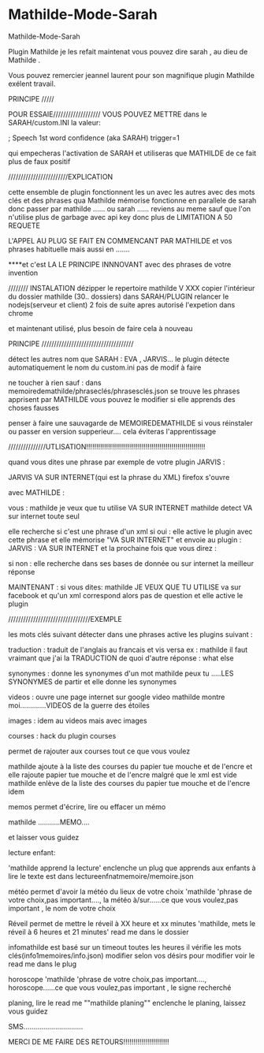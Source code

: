 # Mathilde-Mode-Sarah
Mathilde-Mode-Sarah


Plugin Mathilde je les refait maintenat vous pouvez dire sarah , au dieu de Mathilde .

Vous pouvez remercier jeannel laurent pour son magnifique plugin Mathilde exélent travail.

PRINCIPE /////

POUR ESSAIE///////////////////
VOUS POUVEZ METTRE dans le SARAH/custom.INI la valeur:

; Speech 1st word confidence (aka SARAH)
trigger=1

qui empecheras l'activation de SARAH et utiliseras que MATHILDE
de ce fait plus de faux positif



////////////////////////EXPLICATION

cette ensemble de plugin fonctionnent les un avec les autres
avec des mots clés et des phrases qua Mathilde mémorise
fonctionne en parallele de sarah
donc passer par mathilde ......
ou sarah ......
reviens au meme sauf que l'on n'utilise plus de garbage avec api key
donc  plus de LIMITATION A 50 REQUETE

L'APPEL AU PLUG SE FAIT EN COMMENCANT PAR MATHILDE et vos phrases habituelle
mais aussi en .......

****et c'est LA LE PRINCIPE INNNOVANT avec des phrases de votre invention

////////
INSTALATION
dézipper le repertoire mathilde V XXX
copier l'intérieur du dossier mathilde (30.. dossiers) dans SARAH/PLUGIN
relancer le nodejs(serveur et client) 2 fois de suite
apres autorisé l'expetion dans chrome

et maintenant utilisé, plus besoin de faire cela à nouveau


PRINCIPE /////////////////////////////////////

détect les autres nom que SARAH : EVA , JARVIS...
le plugin détecte automatiquement le nom du custom.ini
pas de modif à faire

ne toucher à rien sauf  :
dans memoiredemathilde/phraseclés/phrasesclés.json se trouve les phrases apprisent par MATHILDE
vous pouvez le modifier si elle apprends des choses fausses

penser à faire une sauvagarde de MEMOIREDEMATHILDE si vous réinstaler ou passer en version supperieur.... cela éviteras l'apprentissage

///////////////UTLISATION!!!!!!!!!!!!!!!!!!!!!!!!!!!!!!!!!!!!!!!!!!!!!!!!!!!!!!!!!!!!

quand vous dites une phrase par exemple de votre plugin JARVIS :

JARVIS VA SUR INTERNET(qui est la phrase du XML)
firefox s'ouvre

avec MATHILDE :

vous : mathilde je veux que tu utilise VA SUR INTERNET
mathilde detect VA sur internet toute seul


elle recherche si c'est une phrase d'un xml
si oui : elle active le plugin avec cette phrase et elle mémorise "VA SUR INTERNET" et envoie au plugin : JARVIS : VA SUR INTERNET
et la prochaine fois que vous direz :


si non : elle recherche dans ses bases de donnée ou sur internet la meilleur réponse

MAINTENANT :
si vous dites: mathilde JE VEUX QUE TU UTILISE va sur facebook et qu'un xml correspond alors pas de question et elle active le plugin

/////////////////////////////////EXEMPLE

les mots clés suivant détecter dans une phrases active les plugins suivant :

traduction :
traduit de l'anglais au francais et vis versa
ex : mathilde il faut vraimant que j'ai la TRADUCTION de quoi d'autre
réponse : what else

synonymes :
donne les synonymes d'un mot
mathilde peux tu .....LES SYNONYMES de partir
et elle donne les synonymes

videos :
ouvre une page internet sur google video
mathilde montre moi.............VIDEOS de la guerre des étoiles

images :
idem au videos mais avec images

courses :
hack du plugin courses

permet de rajouter aux courses tout ce que vous voulez

mathilde ajoute à  la liste des courses du papier tue mouche et de l'encre
et elle rajoute papier tue mouche et de l'encre malgré que le xml est vide
mathilde enlève de la liste des courses du papier tue mouche et de l'encre
idem

memos
permet d'écrire, lire ou effacer un mémo

mathilde ...........MEMO....

et laisser vous guidez

lecture enfant:

'mathilde apprend la lecture' enclenche un plug que apprends aux enfants à lire
le texte est dans lectureenfnatmemoire/memoire.json


météo
permet d'avoir la météo du lieux de votre choix
'mathilde 'phrase de votre choix,pas important...., la météo à/sur......ce que vous voulez,pas important , le nom de votre choix

Réveil
permet de mettre le réveil à XX heure et xx minutes
'mathilde, mets le réveil à 6 heures et 21 minutes'
read me dans le dossier


infomathilde
est basé sur un timeout toutes les heures
il vérifie les mots clés(info1memoires/info.json)
modifier selon vos désirs
pour modifier voir le read me dans le plug


horoscope
 'mathilde 'phrase de votre choix,pas important...., horoscope......ce que vous voulez,pas important , le signe recherché

planing, lire le read me
""mathilde planing"" enclenche le planing, laissez vous guidez

SMS..............................

MERCI DE ME FAIRE DES RETOURS!!!!!!!!!!!!!!!!!!!!!!!

